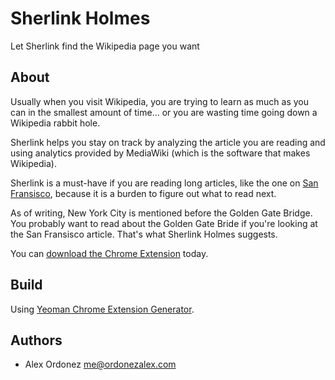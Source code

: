 # Sherlink Holmes

Let Sherlink find the Wikipedia page you want

## About

Usually when you visit Wikipedia, you are trying to learn as much as you can in the smallest amount of time...
or you are wasting time going down a Wikipedia rabbit hole.

Sherlink helps you stay on track by analyzing the article you are reading and using analytics provided by MediaWiki (which is the software that makes Wikipedia).

Sherlink is a must-have if you are reading long articles, like the one on [San Fransisco](https://en.wikipedia.org/wiki/San_Francisco), because it is a burden to figure out what to read next.

As of writing, New York City is mentioned before the Golden Gate Bridge.
You probably want to read about the Golden Gate Bride if you're looking at the San Fransisco article.
That's what Sherlink Holmes suggests.

You can [download the Chrome Extension](https://chrome.google.com/webstore/detail/sherlink-holmes/kbofnbmmpajmiiajdebddjajfdcpjdfg) today.

## Build

Using [Yeoman Chrome Extension Generator](https://github.com/yeoman/generator-chrome-extension).

## Authors

* Alex Ordonez <me@ordonezalex.com>
